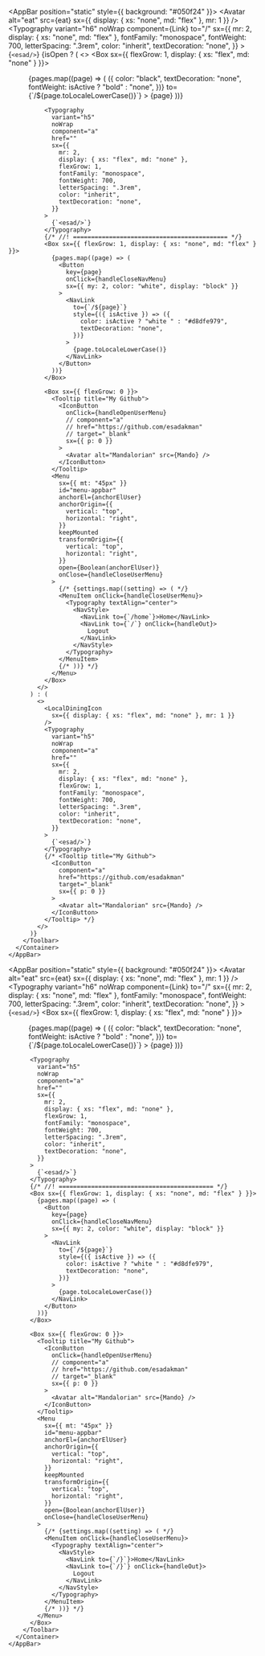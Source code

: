 <AppBar position="static" style={{ background: "#050f24" }}>
<Container maxWidth="xl">
<Toolbar disableGutters>
<Avatar
alt="eat"
src={eat}
sx={{ display: { xs: "none", md: "flex" }, mr: 1 }}
/>
<Typography
variant="h6"
noWrap
component={Link}
to="/"
sx={{
              mr: 2,
              display: { xs: "none", md: "flex" },
              fontFamily: "monospace",
              fontWeight: 700,
              letterSpacing: ".3rem",
              color: "inherit",
              textDecoration: "none",
            }} >
{`<esad/>`}
</Typography>
{isOpen ? (
<>
<Box sx={{ flexGrow: 1, display: { xs: "flex", md: "none" } }}>
<IconButton
                  size="large"
                  aria-label="account of current user"
                  aria-controls="menu-appbar"
                  aria-haspopup="true"
                  onClick={handleOpenNavMenu}
                  color="inherit"
                >
<MenuIcon />
</IconButton>
<Menu
id="menu-appbar"
anchorEl={anchorElNav}
anchorOrigin={{
                    vertical: "bottom",
                    horizontal: "left",
                  }}
keepMounted
transformOrigin={{
                    vertical: "top",
                    horizontal: "left",
                  }}
open={Boolean(anchorElNav)}
onClose={handleCloseNavMenu}
sx={{
                    display: { xs: "block", md: "none" },
                  }} >
{pages.map((page) => (
<MenuItem key={page} onClick={handleCloseNavMenu}>
<Typography textAlign="center">
<NavLink
style={({ isActive }) => ({
color: "black",
textDecoration: "none",
fontWeight: isActive ? "bold" : "none",
})}
to={`/${page.toLocaleLowerCase()}`} >
{page}
</NavLink>
</Typography>
</MenuItem>
))}
</Menu>
</Box>
<LocalDiningIcon
sx={{ display: { xs: "flex", md: "none" }, mr: 1 }}
/>

              <Typography
                variant="h5"
                noWrap
                component="a"
                href=""
                sx={{
                  mr: 2,
                  display: { xs: "flex", md: "none" },
                  flexGrow: 1,
                  fontFamily: "monospace",
                  fontWeight: 700,
                  letterSpacing: ".3rem",
                  color: "inherit",
                  textDecoration: "none",
                }}
              >
                {`<esad/>`}
              </Typography>
              {/* //! =========================================== */}
              <Box sx={{ flexGrow: 1, display: { xs: "none", md: "flex" } }}>
                {pages.map((page) => (
                  <Button
                    key={page}
                    onClick={handleCloseNavMenu}
                    sx={{ my: 2, color: "white", display: "block" }}
                  >
                    <NavLink
                      to={`/${page}`}
                      style={({ isActive }) => ({
                        color: isActive ? "white " : "#d8dfe979",
                        textDecoration: "none",
                      })}
                    >
                      {page.toLocaleLowerCase()}
                    </NavLink>
                  </Button>
                ))}
              </Box>

              <Box sx={{ flexGrow: 0 }}>
                <Tooltip title="My Github">
                  <IconButton
                    onClick={handleOpenUserMenu}
                    // component="a"
                    // href="https://github.com/esadakman"
                    // target="_blank"
                    sx={{ p: 0 }}
                  >
                    <Avatar alt="Mandalorian" src={Mando} />
                  </IconButton>
                </Tooltip>
                <Menu
                  sx={{ mt: "45px" }}
                  id="menu-appbar"
                  anchorEl={anchorElUser}
                  anchorOrigin={{
                    vertical: "top",
                    horizontal: "right",
                  }}
                  keepMounted
                  transformOrigin={{
                    vertical: "top",
                    horizontal: "right",
                  }}
                  open={Boolean(anchorElUser)}
                  onClose={handleCloseUserMenu}
                >
                  {/* {settings.map((setting) => ( */}
                  <MenuItem onClick={handleCloseUserMenu}>
                    <Typography textAlign="center">
                      <NavStyle>
                        <NavLink to={`/home`}>Home</NavLink>
                        <NavLink to={`/`} onClick={handleOut}>
                          Logout
                        </NavLink>
                      </NavStyle>
                    </Typography>
                  </MenuItem>
                  {/* ))} */}
                </Menu>
              </Box>
            </>
          ) : (
            <>
              <LocalDiningIcon
                sx={{ display: { xs: "flex", md: "none" }, mr: 1 }}
              />
              <Typography
                variant="h5"
                noWrap
                component="a"
                href=""
                sx={{
                  mr: 2,
                  display: { xs: "flex", md: "none" },
                  flexGrow: 1,
                  fontFamily: "monospace",
                  fontWeight: 700,
                  letterSpacing: ".3rem",
                  color: "inherit",
                  textDecoration: "none",
                }}
              >
                {`<esad/>`}
              </Typography>
              {/* <Tooltip title="My Github">
                <IconButton
                  component="a"
                  href="https://github.com/esadakman"
                  target="_blank"
                  sx={{ p: 0 }}
                >
                  <Avatar alt="Mandalorian" src={Mando} />
                </IconButton>
              </Tooltip> */}
            </>
          )}
        </Toolbar>
      </Container>
    </AppBar>

<!-- !!!!!!!!!!!!!!!!!!!!!!!!!!!!!!!!!!!!! -->

<AppBar position="static" style={{ background: "#050f24" }}>
<Container maxWidth="xl">
<Toolbar disableGutters>
<Avatar
alt="eat"
src={eat}
sx={{ display: { xs: "none", md: "flex" }, mr: 1 }}
/>
<Typography
variant="h6"
noWrap
component={Link}
to="/"
sx={{
              mr: 2,
              display: { xs: "none", md: "flex" },
              fontFamily: "monospace",
              fontWeight: 700,
              letterSpacing: ".3rem",
              color: "inherit",
              textDecoration: "none",
            }} >
{`<esad/>`}
</Typography>
<Box sx={{ flexGrow: 1, display: { xs: "flex", md: "none" } }}>
<IconButton
              size="large"
              aria-label="account of current user"
              aria-controls="menu-appbar"
              aria-haspopup="true"
              onClick={handleOpenNavMenu}
              color="inherit"
            >
<MenuIcon />
</IconButton>
<Menu
id="menu-appbar"
anchorEl={anchorElNav}
anchorOrigin={{
                vertical: "bottom",
                horizontal: "left",
              }}
keepMounted
transformOrigin={{
                vertical: "top",
                horizontal: "left",
              }}
open={Boolean(anchorElNav)}
onClose={handleCloseNavMenu}
sx={{
                display: { xs: "block", md: "none" },
              }} >
{pages.map((page) => (
<MenuItem key={page} onClick={handleCloseNavMenu}>
<Typography textAlign="center">
<NavLink
style={({ isActive }) => ({
color: "black",
textDecoration: "none",
fontWeight: isActive ? "bold" : "none",
})}
to={`/${page.toLocaleLowerCase()}`} >
{page}
</NavLink>
</Typography>
</MenuItem>
))}
</Menu>
</Box>
<LocalDiningIcon
sx={{ display: { xs: "flex", md: "none" }, mr: 1 }}
/>

          <Typography
            variant="h5"
            noWrap
            component="a"
            href=""
            sx={{
              mr: 2,
              display: { xs: "flex", md: "none" },
              flexGrow: 1,
              fontFamily: "monospace",
              fontWeight: 700,
              letterSpacing: ".3rem",
              color: "inherit",
              textDecoration: "none",
            }}
          >
            {`<esad/>`}
          </Typography>
          {/* //! =========================================== */}
          <Box sx={{ flexGrow: 1, display: { xs: "none", md: "flex" } }}>
            {pages.map((page) => (
              <Button
                key={page}
                onClick={handleCloseNavMenu}
                sx={{ my: 2, color: "white", display: "block" }}
              >
                <NavLink
                  to={`/${page}`}
                  style={({ isActive }) => ({
                    color: isActive ? "white " : "#d8dfe979",
                    textDecoration: "none",
                  })}
                >
                  {page.toLocaleLowerCase()}
                </NavLink>
              </Button>
            ))}
          </Box>

          <Box sx={{ flexGrow: 0 }}>
            <Tooltip title="My Github">
              <IconButton
                onClick={handleOpenUserMenu}
                // component="a"
                // href="https://github.com/esadakman"
                // target="_blank"
                sx={{ p: 0 }}
              >
                <Avatar alt="Mandalorian" src={Mando} />
              </IconButton>
            </Tooltip>
            <Menu
              sx={{ mt: "45px" }}
              id="menu-appbar"
              anchorEl={anchorElUser}
              anchorOrigin={{
                vertical: "top",
                horizontal: "right",
              }}
              keepMounted
              transformOrigin={{
                vertical: "top",
                horizontal: "right",
              }}
              open={Boolean(anchorElUser)}
              onClose={handleCloseUserMenu}
            >
              {/* {settings.map((setting) => ( */}
              <MenuItem onClick={handleCloseUserMenu}>
                <Typography textAlign="center">
                  <NavStyle>
                    <NavLink to={`/}`}>Home</NavLink>
                    <NavLink to={`/}`} onClick={handleOut}>
                      Logout
                    </NavLink>
                  </NavStyle>
                </Typography>
              </MenuItem>
              {/* ))} */}
            </Menu>
          </Box>
        </Toolbar>
      </Container>
    </AppBar>
